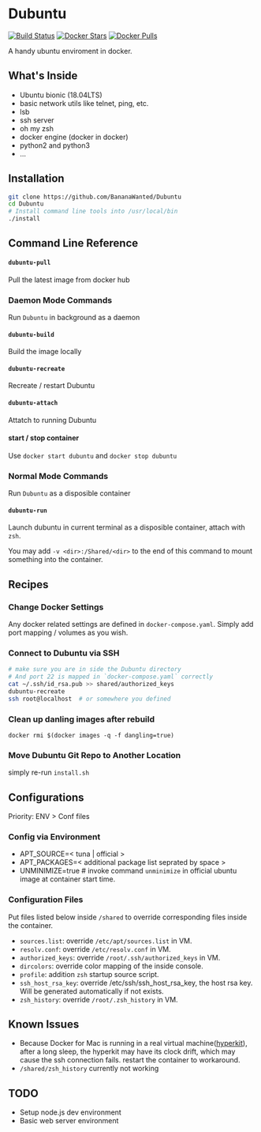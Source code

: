 # Dubuntu

[![Build Status](https://travis-ci.org/BananaWanted/Dubuntu.svg)](https://travis-ci.org/BananaWanted/Dubuntu) [![Docker Stars](https://img.shields.io/docker/stars/bananawanted/dubuntu.svg)](https://hub.docker.com/r/bananawanted/dubuntu/) [![Docker Pulls](https://img.shields.io/docker/pulls/bananawanted/dubuntu.svg)](https://hub.docker.com/r/bananawanted/dubuntu/) 

A handy ubuntu enviroment in docker.

## What's Inside
- Ubuntu bionic (18.04LTS)
- basic network utils like telnet, ping, etc.
- lsb
- ssh server
- oh my zsh
- docker engine (docker in docker)
- python2 and python3
- ...


## Installation
```bash
git clone https://github.com/BananaWanted/Dubuntu
cd Dubuntu
# Install command line tools into /usr/local/bin
./install
```

## Command Line Reference

#### `dubuntu-pull`
Pull the latest image from docker hub

### Daemon Mode Commands
Run `Dubuntu` in background as a daemon

#### `dubuntu-build`
Build the image locally

#### `dubuntu-recreate`
Recreate / restart Dubuntu

#### `dubuntu-attach`
Attatch to running Dubuntu

#### start / stop container
Use `docker start dubuntu` and `docker stop dubuntu`

### Normal Mode Commands
Run `Dubuntu` as a disposible container

#### `dubuntu-run`
Launch dubuntu in current terminal as a disposible container, attach with `zsh`.

You may add `-v <dir>:/Shared/<dir>` to the end of this command to mount something into the container.

## Recipes
### Change Docker Settings
Any docker related settings are defined in `docker-compose.yaml`. Simply add port mapping / volumes as you wish.

### Connect to Dubuntu via SSH
```bash
# make sure you are in side the Dubuntu directory
# And port 22 is mapped in `docker-compose.yaml` correctly
cat ~/.ssh/id_rsa.pub >> shared/authorized_keys
dubuntu-recreate
ssh root@localhost	# or somewhere you defined
```

### Clean up danling images after rebuild
`docker rmi $(docker images -q -f dangling=true)`

### Move Dubuntu Git Repo to Another Location
simply re-run `install.sh`

## Configurations
Priority: ENV > Conf files

### Config via Environment
- APT_SOURCE=< tuna | official >
- APT_PACKAGES=< additional package list seprated by space >
- UNMINIMIZE=true	# invoke command `unminimize` in official ubuntu image at container start time.

### Configuration Files
Put files listed below inside `/shared` to override corresponding files inside the container.
- `sources.list`: override `/etc/apt/sources.list` in VM.
- `resolv.conf`: override `/etc/resolv.conf` in VM.
- `authorized_keys`: override `/root/.ssh/authorized_keys` in VM.
- `dircolors`: override color mapping of the inside console.
- `profile`: addition `zsh` startup source script.
- `ssh_host_rsa_key`: override /etc/ssh/ssh_host_rsa_key, the host rsa key. Will be generated automatically if not exists.
- `zsh_history`: override `/root/.zsh_history` in VM.

## Known Issues
- Because Docker for Mac is running in a real virtual machine([hyperkit](https://github.com/moby/hyperkit)), after a long sleep, the hyperkit may have its clock drift, which may cause the ssh connection fails. restart the container to workaround.
- `/shared/zsh_history` currently not working

## TODO
- Setup node.js dev environment
- Basic web server environment

